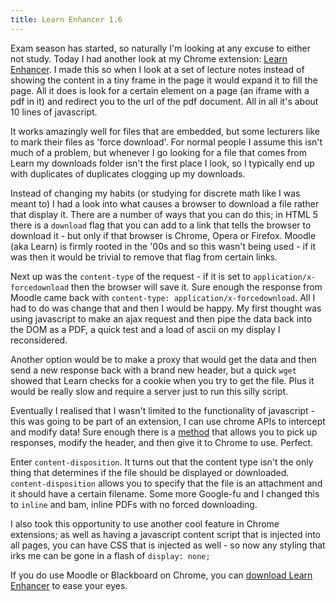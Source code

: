 ```yaml
---
title: Learn Enhancer 1.6
---
```


Exam season has started, so naturally I'm looking at any excuse to either not study. Today I had another look at my Chrome extension: [Learn Enhancer](https://chrome.google.com/webstore/detail/learn-enhancer/dnllhgllbbihefjdpamldjnlpllogkcf?hl=en). I made this so when I look at a set of lecture notes instead of showing the content in a tiny frame in the page it would expand it to fill the page. All it does is look for a certain element on a page (an iframe with a pdf in it) and redirect you to the url of the pdf document. All in all it's about 10 lines of javascript.

It works amazingly well for files that are embedded, but some lecturers like to mark their files as 'force download'. For normal people I assume this isn't much of a problem, but whenever I go looking for a file that comes from Learn my downloads folder isn't the first place I look, so I typically end up with duplicates of duplicates clogging up my downloads.

Instead of changing my habits (or studying for discrete math like I was meant to) I had a look into what causes a browser to download a file rather that display it. There are a number of ways that you can do this; in HTML 5 there is a `download` flag that you can add to a link that tells the browser to download it - but only if that browser is Chrome, Opera or Firefox. Moodle (aka Learn) is firmly rooted in the '00s and so this wasn't being used - if it was then it would be trivial to remove that flag from certain links.

Next up was the `content-type` of the request - if it is set to `application/x-forcedownload` then the browser will save it. Sure enough the response from Moodle came back with `content-type: application/x-forcedownload`. All I had to do was change that and then I would be happy. My first thought was using javascript to make an ajax request and then pipe the data back into the DOM as a PDF, a quick test and a load of ascii on my display I reconsidered.

Another option would be to make a proxy that would get the data and then send a new response back with a brand new header, but a quick `wget` showed that Learn checks for a cookie when you try to get the file. Plus it would be really slow and require a server just to run this silly script.

Eventually I realised that I wasn't limited to the functionality of javascript - this was going to be part of an extension, I can use chrome APIs to intercept and modify data! Sure enough there is a [method](https://developer.chrome.com/extensions/webRequest#event-onHeadersReceived) that allows you to pick up responses, modify the header, and then give it to Chrome to use. Perfect.

Enter `content-disposition`. It turns out that the content type isn't the only thing that determines if the file should be displayed or downloaded. `content-disposition` allows you to specify that the file is an attachment and it should have a certain filename. Some more Google-fu and I changed this to `inline` and bam, inline PDFs with no forced downloading.

I also took this opportunity to use another cool feature in Chrome extensions; as well as having a javascript content script that is injected into all pages, you can have CSS that is injected as well - so now any styling that irks me can be gone in a flash of `display: none;`

If you do use Moodle or Blackboard on Chrome, you can [download Learn Enhancer](https://chrome.google.com/webstore/detail/learn-enhancer/dnllhgllbbihefjdpamldjnlpllogkcf?hl=en) to ease your eyes.
